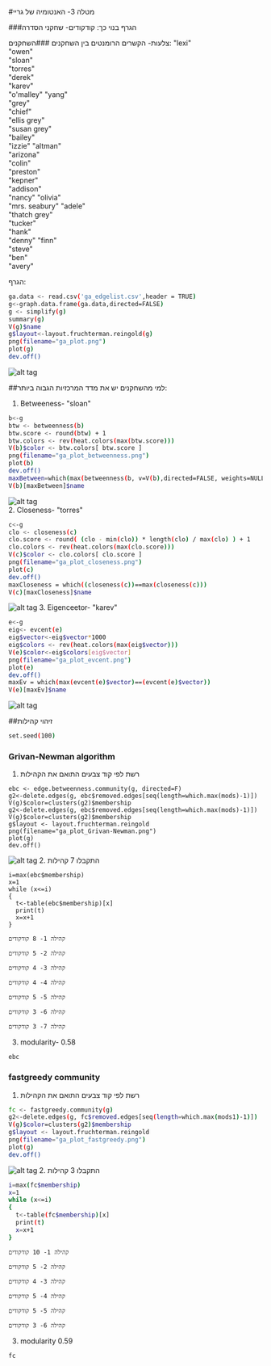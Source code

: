 #מטלה 3- האנטומיה של גריי

###הגרף בנוי כך:
קודקודים- שחקני הסדרה

צלעות- הקשרים הרומנטים בין השחקנים
###השחקנים:
"lexi"         
"owen"         
"sloan"        
"torres"       
"derek"        
"karev"        
"o'malley"
"yang"         
"grey"         
"chief"        
"ellis grey"   
"susan grey"   
"bailey"       
"izzie"
"altman"       
"arizona"      
"colin"        
"preston"      
"kepner"       
"addison"      
"nancy"
"olivia"       
"mrs. seabury" 
"adele"        
"thatch grey"  
"tucker"       
"hank"         
"denny"
"finn"         
"steve"        
"ben"          
"avery"   

הגרף:
```sh
ga.data <- read.csv('ga_edgelist.csv',header = TRUE)
g<-graph.data.frame(ga.data,directed=FALSE)
g <- simplify(g)
summary(g)
V(g)$name
g$layout<-layout.fruchterman.reingold(g)
png(filename="ga_plot.png")
plot(g)
dev.off()
```
![alt tag](/ga_plot.png)

##למי מהשחקנים יש את מדד המרכזיות הגבוה ביותר:
1. Betweeness- "sloan"
```sh
b<-g
btw <- betweenness(b) 
btw.score <- round(btw) + 1 
btw.colors <- rev(heat.colors(max(btw.score))) 
V(b)$color <- btw.colors[ btw.score ] 
png(filename="ga_plot_betweenness.png")
plot(b)
dev.off()
maxBetween=which(max(betweenness(b, v=V(b),directed=FALSE, weights=NULL,nobigint=FALSE,normalized=FALSE))==betweenness(b, v=V(b),directed=FALSE, weights=NULL,nobigint=FALSE,normalized=FALSE))
V(b)[maxBetween]$name
```
![alt tag](/ga_plot_betweenness.png)  
2. Closeness- "torres"
```sh
c<-g
clo <- closeness(c)
clo.score <- round( (clo - min(clo)) * length(clo) / max(clo) ) + 1
clo.colors <- rev(heat.colors(max(clo.score))) 
V(c)$color <- clo.colors[ clo.score ] 
png(filename="ga_plot_closeness.png")
plot(c)
dev.off()
maxCloseness = which((closeness(c))==max(closeness(c)))
V(c)[maxCloseness]$name
```
![alt tag](/ga_plot_closeness.png)
3. Eigenceetor- "karev"
```sh
e<-g
eig<- evcent(e)
eig$vector<-eig$vector*1000
eig$colors <- rev(heat.colors(max(eig$vector))) 
V(e)$color<-eig$colors[eig$vector]
png(filename="ga_plot_evcent.png")
plot(e)
dev.off()
maxEv = which(max(evcent(e)$vector)==(evcent(e)$vector))
V(e)[maxEv]$name
```
![alt tag](/ga_plot_evcent.png)


##זיהוי קהילות
```sh
set.seed(100)
```
### Grivan-Newman algorithm

  1. רשת לפי קוד צבעים התואם את הקהילות
  ```
  ebc <- edge.betweenness.community(g, directed=F)
  g2<-delete.edges(g, ebc$removed.edges[seq(length=which.max(mods)-1)])
  V(g)$color=clusters(g2)$membership
  g2<-delete.edges(g, ebc$removed.edges[seq(length=which.max(mods)-1)])
  V(g)$color=clusters(g2)$membership
  g$layout <- layout.fruchterman.reingold
  png(filename="ga_plot_Grivan-Newman.png")
  plot(g)
  dev.off()
  ```
  
   ![alt tag](/ga_plot_Grivan-Newman.png)
  2. התקבלו 7 קהילות
  ```
  i=max(ebc$membership)
  x=1
  while (x<=i)
  {
    t<-table(ebc$membership)[x]
    print(t)
    x=x+1
  }
  ```
    קהילה 1- 8 קודקודים

    קהילה 2- 5 קודקודים

    קהילה 3- 4 קודקודים

    קהילה 4- 4 קודקודים

    קהילה 5- 5 קודקודים

    קהילה 6- 3 קודקודים

    קהילה 7- 3 קודקודים
  3. modularity- 0.58
  
  ```
  ebc
  ```



### fastgreedy community

  1. רשת לפי קוד צבעים התואם את הקהילות
  ```sh
  fc <- fastgreedy.community(g)
  g2<-delete.edges(g, fc$removed.edges[seq(length=which.max(mods1)-1)])
  V(g)$color=clusters(g2)$membership
  g$layout <- layout.fruchterman.reingold
  png(filename="ga_plot_fastgreedy.png")
  plot(g)
  dev.off()
  ```
  
   ![alt tag](/ga_plot_fastgreedy.png)
  2. התקבלו 3 קהילות
  ```sh
  i=max(fc$membership)
  x=1
  while (x<=i)
  {
    t<-table(fc$membership)[x]
    print(t)
    x=x+1
  }
  ```
    קהילה 1- 10 קודקודים

    קהילה 2- 5 קודקודים

    קהילה 3- 4 קודקודים

    קהילה 4- 5 קודקודים
    
    קהילה 5- 5 קודקודים
    
    קהילה 6- 3 קודקודים
  3. modularity 0.59
  
  ```
  fc
  ```
